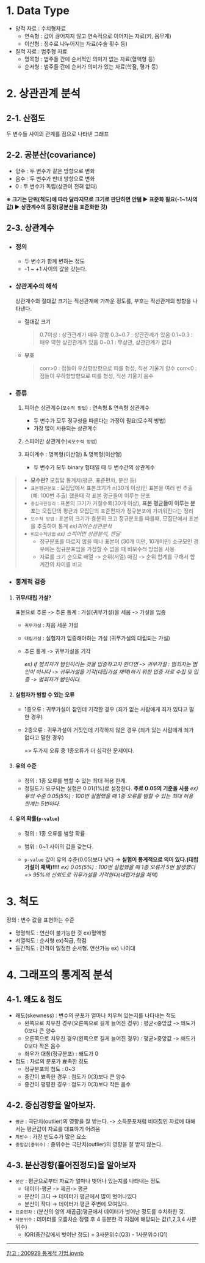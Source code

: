 # 1. Data Type

* 양적 자료 : 수치형자료 
  * 연속형 : 값이 끊어지지 않고 연속적으로 이어지는 자료(키, 몸무게)
  * 이산형 : 정수로 나누어지는 자료(수술 횟수 등)
* 질적 자료 : 범주형 자료
  * 명목형 : 범주들 간에 순서적인 의미가 없는 자료(혈액형 등)
  * 순서형 : 범주들 간에 순서가 의미가 있는 자료(학점, 평가 등)



# 2. 상관관계 분석



## 2-1. 산점도

두 변수들 사이의 관계를 점으로 나타낸 그래프



## 2-2. 공분산(covariance)

* 양수 : 두 변수가 같은 방향으로 변화
* 음수 : 두 변수가 반대 방향으로 변화
* 0 : 두 변수가 독립(상관이 전혀 없다)

**※ 크기는 단위(척도)에 따라 달라지므로 크기로 판단하면 안됌 ▶ 표준화 필요(-1~1사의 값) ▶ 상관계수의 등장(공분산을 표준화한 것)**



## 2-3. 상관계수

* ### 정의

  * 두 변수가 함께 변하는 정도
  * -1 ~ +1 사이의 값을 갖는다.

  

* ### 상관계수의 해석 

  상관계수의 절대값 크기는 직선관계에 가까운 정도를, 부호는 직선관계의 방향을 나타낸다.

  * 절대값 크기

    > 0.7이상 : 상관관계가 매우 강함
    > 0.3~0.7 : 상관관계가 있음
    > 0.1~0.3 : 매우 약한 상관관계가 있음
    > 0~0.1 : 무상관, 상관관계가 없다

  * 부호

    > corr>0 : 점들이 우상향방향으로 띠를 형성, 직선 기울기 양수
    > corr<0 : 점들이 우하향방향으로 띠를 형성, 직선 기울기 음수

  
  
* ### 종류

  1. 피어슨 상관계수(`모수적 방법`) : 연속형 & 연속형 상관계수

     * 두 변수가 모두 정규성을 따른다는 가정이 필요(모수적 방법) 
     * 가장 많이 사용되는 상관계수

  2. 스피어만 상관계수(`비모수적 방법`)

  3. 파이계수 : 명목형(이산형) & 명목형(이산형)

     * 두 변수가 모두 binary 형태일 때 두 변수간의 상관계수

  

>* **모수란?** 모집답 통계치(평균, 표준편차, 분산 등)
>* `표본평균분포` : 모집답에서 표본크기가 n(30개 이상)인 표본을 여러 번 추출(예: 100번 추출) 했을때 각 표본 평균들이 이루는 분포
>* `중심극한정리` : 표본의 크기가 커질수록(30개 이상), **표본 평균들이 이루는 분포**는 모집단의 평균과 모집단의 표준편차가 정규분포에 가까워진다는 정리
> * `모수적 방법` :  표본의 크기가 충분히 크고 정규분포를 따를때, 모집단에서 표본을 추출하여 통계 
>   *ex)피어슨상관분석*
> * `비모수적방법` *ex) 스피어만 상관분석, 켄달* 
>   * 정규분포를 따르지 않을 때나 표본이 (30개 미만, 10개미만) 소규모인 경우에는 정규분포임을 가정할 수 없을 때 비모수적 방법을 사용
>   * 자료를 크기 순으로 배열 -> 순위(서열) 매김 -> 순위 합계를 구해서 합계간의 차이를 비교
>



* ### 통계적 검증

1. #### 귀무/대립 가설?
   표본으로 추론 -> 추론 통계 : 가설(귀무가설)을 세움 -> 가설을 입증

   * `귀무가설` : 처음 세운 가설
   * `대립가설` : 실험자가 입증해야하는 가설 (귀무가설의 대립되는 가설)

   * 추론 통계 -> 귀무가설을 기각

     *ex) if 범죄자가 범인이라는 것을 입증하고자 한다면
         -> 귀무가설 : 범죄자는 범인이 아니다
         -> 귀무가설을 기각(대립가설 채택)하기 위한 입증 자료 수집 및 입증 -> 범죄자가 범인이다.*
   
   
   
2. #### 실험자가 범할 수 있는 오류

   * 1종오류 : 귀무가설이 참인데 기각한 경우 (죄가 없는 사람에게 죄가 있다고 말한 경우)

   * 2종오류 : 귀무가설이 거짓인데 기각하지 않은 경우 (죄가 있는 사람에게 죄가 없다고 말한 경우)

     => 두가지 오류 중 1종오류가 더 심각한 문제이다.

   

3. #### 유의 수준 

   * 정의 : 1종 오류를 범할 수 있는 최대 허용 한계.
   * 정밀도가 요구되는 실험은 0.01(1%)로 설정한다. **주로 0.05의 기준을 사용**
     *ex) 유의 수준 0.05(5%) : 100번 실험했을 때 1종 오류를 범할 수 있는 최대 허용 한계는 5번이다.*

   

4. #### 유의 확률(`p-value`)

   * 정의 : 1종 오류를 범할 확률

   * 범위 : 0~1 사이의 값을 갖는다.

   * `p-value` 값이 유의 수준(0.05)보다 낮다 → **실험이 통계적으로 의미 있다.(대립가설이 채택)!!!!**
     *ex) 0.05(5%) : 100번 실험했을 때 1종 오류가 5번 발생했다
       => 95%의 신뢰도로 귀무가설을 기각한다(대립가설을 채택)*

   



# 3. 척도

정의 : 변수 값을 표현하는 수준

* 명명척도 : 연산이 불가능한 것 ex)혈액형
* 서열척도 : 순서형 ex)직급, 학점
* 등간척도 : 간격이 일정한 순서형. 연산가능 ex) 나이대



# 4. 그래프의 통계적 분석



## 4-1. 왜도 & 첨도

* 왜도(skewness) : 변수의 분포가 얼마나 치우쳐 있는지를 나타내는 척도
  * 왼쪽으로 치우친 경우(오른쪽으로 길게 늘어진 경우) : 평균<중앙값 -> 왜도가 0보다 큰 양수
  * 오른쪽으로 치우친 경우(왼쪽으로 길게 늘어진 경우) : 평균>중앙값 -> 왜도가 0보다 작은 음수
  * 좌우가 대칭(정규분포) : 왜도가 0
* 첨도 : 자료의 분포가 뾰족한 정도
  * 정규분포의 첨도 : 0~3
  * 중간이 뾰족한 경우 : 첨도가 0(3)보다 큰 양수
  * 중간이 평평한 경우 : 첨도가 0(3)보다 작은 음수



## 4-2. 중심경향을 알아보자.

- `평균` : 극단치(outlier)의 영향을 잘 받는다. -> 소득분포처럼 비대칭인 자료에 대해서는 평균값이 자료를 대표하기 어려움
- `최빈수` : 가장 빈도수가 많은 요소
- `중앙값(중위수)` : 중위수는 극단치(outlier)의 영향을 잘 받지 않는다.



## 4-3. 분산경향(흩어진정도)을 알아보자

* `분산` :  평균으로부터 자료가 얼마나 벗어나 있는지를 나타내는 정도
  * 데이터-평균 -> 제곱-> 평균
  * 분산이 크다 → 데이터가 평균에서 많이 벗어나있다
  * 분산이 작다 → 데이터가 평균 주변에 모여있다.
* `표준편차` : (분산의 양의 제곱급)평균에서 데이터가 벗어난 정도를 수치화한 것. 
* `사분위수` :  데이터를 오름차순 정렬 후 4 등분한 각 지점에 해당되는 값(1,2,3,4 사분위수)
  * IQR(중간값에서 벗어난 정도) = 3사분위수(Q3) - 1사분위수(Q1)



---

[참고 : 200929 통계적 기법.ipynb](https://github.com/chloecmin/MultiCampus-AI-Engineering-based-on-Deep-Learning/blob/master/200929/200929%20%ED%86%B5%EA%B3%84%EC%A0%81%20%EA%B8%B0%EB%B2%95.ipynb)